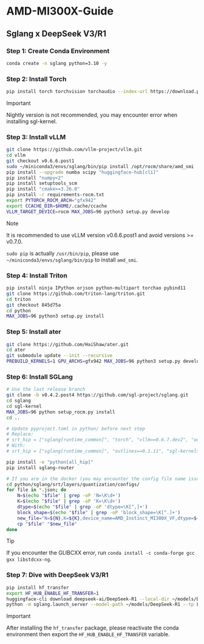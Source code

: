 # AMD-MI300X-Guide

## Sglang x DeepSeek V3/R1

### Step 1: Create Conda Environment

```bash
conda create -n sglang python=3.10 -y
```

### Step 2: Install Torch

```bash
pip install torch torchvision torchaudio --index-url https://download.pytorch.org/whl/rocm6.2.4
```

> [!IMPORTANT]
> Nightly version is not recommended, you may encounter error when installing sgl-kernel.

### Step 3: Install vLLM

```bash
git clone https://github.com/vllm-project/vllm.git
cd vllm
git checkout v0.6.6.post1
sudo ~/miniconda3/envs/sglang/bin/pip install /opt/rocm/share/amd_smi
pip install --upgrade numba scipy "huggingface-hub[cli]"
pip install "numpy<2"
pip install setuptools_scm
pip install "cmake>=3.26.0"
pip install -r requirements-rocm.txt
export PYTORCH_ROCM_ARCH="gfx942"
export CCACHE_DIR=$HOME/.cache/ccache
VLLM_TARGET_DEVICE=rocm MAX_JOBS=96 python3 setup.py develop
```

> [!NOTE]
> It is recommended to use vLLM version v0.6.6.post1 and avoid versions >= v0.7.0.
>
> `sudo pip` is actually `/usr/bin/pip`, please use `~/miniconda3/envs/sglang/bin/pip` to install `amd_smi`.

### Step 4: Install Triton

```bash
pip install ninja IPython orjson python-multipart torchao pybind11
git clone https://github.com/triton-lang/triton.git
cd triton
git checkout 845d75a
cd python
MAX_JOBS=96 python3 setup.py install
```

### Step 5: Install ater

```bash
git clone https://github.com/HaiShaw/ater.git
cd ater
git submodule update --init --recursive
PREBUILD_KERNELS=1 GPU_ARCHS=gfx942 MAX_JOBS=96 python3 setup.py develop
```

### Step 6: Install SGLang

```bash
# Use the last release branch
git clone -b v0.4.2.post4 https://github.com/sgl-project/sglang.git
cd sglang
cd sgl-kernel
MAX_JOBS=96 python setup_rocm.py install
cd ..

# Update pyproject.toml in python/ before next step
# Replace:
# srt_hip = ["sglang[runtime_common]", "torch", "vllm==0.6.7.dev2", "outlines==0.1.11", "sgl-kernel>=0.0.3.post1"]
# With:
# srt_hip = ["sglang[runtime_common]", "outlines==0.1.11", "sgl-kernel>=0.0.3.post1"]

pip install -e "python[all_hip]"
pip install sglang-router

# If you are in the docker (you may encounter the config file name issue)
cd python/sglang/srt/layers/quantization/configs/
for file in *.json; do
    N=$(echo "$file" | grep -oP 'N=\K\d+')
    K=$(echo "$file" | grep -oP 'K=\K\d+')
    dtype=$(echo "$file" | grep -oP 'dtype=\K[^,]+')
    block_shape=$(echo "$file" | grep -oP 'block_shape=\K[^.]+')
    new_file="N=${N},K=${K},device_name=AMD_Instinct_MI300X_VF,dtype=${dtype},block_shape=${block_shape}.json"
    cp "$file" "$new_file"
done
```

> [!TIP]
> If you encounter the GLIBCXX error, run `conda install -c conda-forge gcc gxx libstdcxx-ng`.

### Step 7: Dive with DeepSeek V3/R1

```bash
pip install hf_transfer
export HF_HUB_ENABLE_HF_TRANSFER=1
huggingface-cli download deepseek-ai/DeepSeek-R1 --local-dir ~/models/DeepSeek-R1
python -m sglang.launch_server --model-path ~/models/DeepSeek-R1 --tp 8 --trust-remote-code
```

> [!IMPORTANT]
> After installing the `hf_transfer` package, please reactivate the conda environment then export the `HF_HUB_ENABLE_HF_TRANSFER` variable.